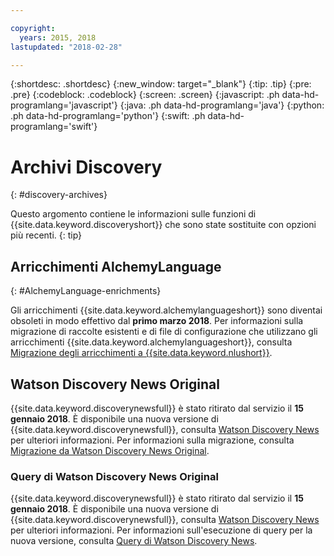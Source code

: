 ```yaml
---

copyright:
  years: 2015, 2018
lastupdated: "2018-02-28"

---
```


{:shortdesc: .shortdesc}
{:new_window: target="_blank"}
{:tip: .tip}
{:pre: .pre}
{:codeblock: .codeblock}
{:screen: .screen}
{:javascript: .ph data-hd-programlang='javascript'}
{:java: .ph data-hd-programlang='java'}
{:python: .ph data-hd-programlang='python'}
{:swift: .ph data-hd-programlang='swift'}

# Archivi Discovery
{: #discovery-archives}

Questo argomento contiene le informazioni sulle funzioni di {{site.data.keyword.discoveryshort}} che sono state sostituite con opzioni più recenti.
{: tip}

## Arricchimenti AlchemyLanguage
{: #AlchemyLanguage-enrichments}

Gli arricchimenti {{site.data.keyword.alchemylanguageshort}} sono diventai obsoleti in modo effettivo dal **primo marzo 2018**. Per informazioni sulla migrazione di raccolte esistenti e di file di configurazione che utilizzano gli arricchimenti {{site.data.keyword.alchemylanguageshort}}, consulta [Migrazione degli arricchimenti a {{site.data.keyword.nlushort}}](/docs/services/discovery/migrate-nlu.html).

## Watson Discovery News Original

{{site.data.keyword.discoverynewsfull}} è stato ritirato dal servizio il **15 gennaio 2018**. È disponibile una nuova versione di {{site.data.keyword.discoverynewsfull}}, consulta [Watson Discovery News](watson-discovery-news.html) per ulteriori informazioni.
Per informazioni sulla migrazione, consulta [Migrazione da Watson Discovery News Original](/docs/services/discovery/migrate-bwdn.html).

### Query di Watson Discovery News Original

{{site.data.keyword.discoverynewsfull}} è stato ritirato dal servizio il **15 gennaio 2018**. È disponibile una nuova versione di {{site.data.keyword.discoverynewsfull}}, consulta [Watson Discovery News](/docs/services/discovery/watson-discovery-news.html) per ulteriori informazioni. Per informazioni sull'esecuzione di query per la nuova versione, consulta [Query di Watson Discovery News](/docs/services/discovery/using.html#querying-news).

